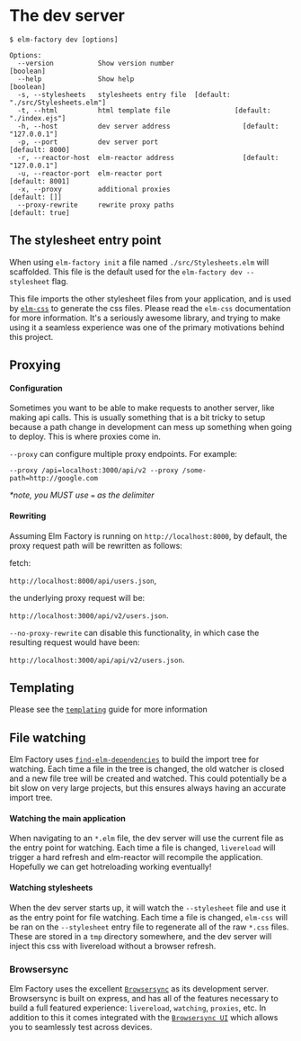 # The dev server

```
$ elm-factory dev [options]

Options:
  --version           Show version number                              [boolean]
  --help              Show help                                        [boolean]
  -s, --stylesheets   stylesheets entry file  [default: "./src/Stylesheets.elm"]
  -t, --html          html template file                [default: "./index.ejs"]
  -h, --host          dev server address                  [default: "127.0.0.1"]
  -p, --port          dev server port                            [default: 8000]
  -r, --reactor-host  elm-reactor address                 [default: "127.0.0.1"]
  -u, --reactor-port  elm-reactor port                           [default: 8001]
  -x, --proxy         additional proxies                           [default: []]
  --proxy-rewrite     rewrite proxy paths                        [default: true]
```

## The stylesheet entry point

When using `elm-factory init` a file named `./src/Stylesheets.elm` will scaffolded. This file is the default used for the `elm-factory dev --stylesheet` flag.

This file imports the other stylesheet files from your application, and is used by [`elm-css`](https://github.com/rtfeldman/elm-css) to generate the css files. Please read the `elm-css` documentation for more information. It's a seriously awesome library, and trying to make using it a seamless experience was one of the primary motivations behind this project.

## Proxying

#### Configuration

Sometimes you want to be able to make requests to another server, like making api calls. This is usually something that is a bit tricky to setup because a path change in development can mess up something when going to deploy. This is where proxies come in.

`--proxy` can configure multiple proxy endpoints. For example:

`--proxy /api=localhost:3000/api/v2 --proxy /some-path=http://google.com`

_*note, you MUST use `=` as the delimiter_

#### Rewriting

Assuming Elm Factory is running on `http://localhost:8000`, by default, the proxy request path will be rewritten as follows:

fetch:

`http://localhost:8000/api/users.json`,

the underlying proxy request will be:

`http://localhost:3000/api/v2/users.json`.

`--no-proxy-rewrite` can disable this functionality, in which case the resulting request would have been:

`http://localhost:3000/api/api/v2/users.json`.

## Templating

Please see the [`templating`]() guide for more information

## File watching

Elm Factory uses [`find-elm-dependencies`](https://github.com/noredink/find-elm-dependencies) to build the import tree for watching. Each time a file in the tree is changed, the old watcher is closed and a new file tree will be created and watched. This could potentially be a bit slow on very large projects, but this ensures always having an accurate import tree.

#### Watching the main application

When navigating to an `*.elm` file, the dev server will use the current file as the entry point for watching. Each time a file is changed, `livereload` will trigger a hard refresh and elm-reactor will recompile the application. Hopefully we can get hotreloading working eventually!

#### Watching stylesheets

When the dev server starts up, it will watch the `--stylesheet` file and use it as the entry point for file watching. Each time a file is changed, `elm-css` will be ran on the `--stylesheet` entry file to regenerate all of the raw `*.css` files. These are stored in a `tmp` directory somewhere, and the dev server will inject this css with livereload without a browser refresh.

### Browsersync
Elm Factory uses the excellent [`Browsersync`](https://browsersync.io/) as its development server. Browsersync is built on express, and has all of the features necessary to build a full featured experience: `livereload`, `watching`, `proxies`, etc. In addition to this it comes integrated with the [`Browsersync UI`](https://github.com/browsersync/UI) which allows you to seamlessly test across devices.

